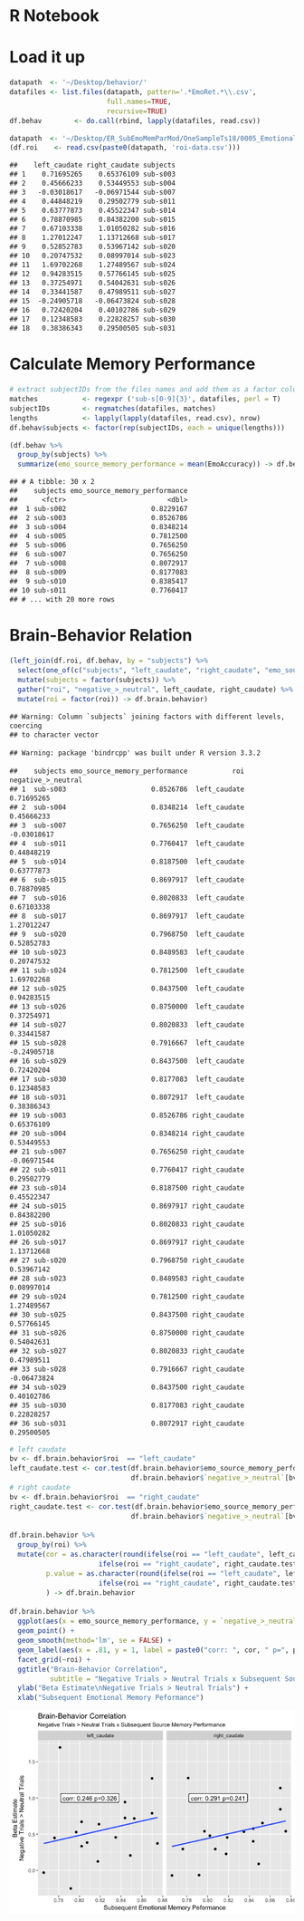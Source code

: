 R Notebook
================

Load it up
==========

``` r
datapath  <- '~/Desktop/behavior/'
datafiles <- list.files(datapath, pattern='.*EmoRet.*\\.csv', 
                        full.names=TRUE, 
                        recursive=TRUE)
df.behav        <- do.call(rbind, lapply(datafiles, read.csv))
```

``` r
datapath  <- '~/Desktop/ER_SubEmoMemParMod/OneSampleTs18/0005_Emotional-Trials_vs_Neutral-Trials/'
(df.roi    <- read.csv(paste0(datapath, 'roi-data.csv')))
```

    ##    left_caudate right_caudate subjects
    ## 1    0.71695265    0.65376109 sub-s003
    ## 2    0.45666233    0.53449553 sub-s004
    ## 3   -0.03018617   -0.06971544 sub-s007
    ## 4    0.44848219    0.29502779 sub-s011
    ## 5    0.63777873    0.45522347 sub-s014
    ## 6    0.78870985    0.84382200 sub-s015
    ## 7    0.67103338    1.01050282 sub-s016
    ## 8    1.27012247    1.13712668 sub-s017
    ## 9    0.52852783    0.53967142 sub-s020
    ## 10   0.20747532    0.08997014 sub-s023
    ## 11   1.69702268    1.27489567 sub-s024
    ## 12   0.94283515    0.57766145 sub-s025
    ## 13   0.37254971    0.54042631 sub-s026
    ## 14   0.33441587    0.47989511 sub-s027
    ## 15  -0.24905718   -0.06473824 sub-s028
    ## 16   0.72420204    0.40102786 sub-s029
    ## 17   0.12348583    0.22828257 sub-s030
    ## 18   0.38386343    0.29500505 sub-s031

Calculate Memory Performance
============================

``` r
# extract subjectIDs from the files names and add them as a factor column of `df`
matches           <- regexpr ('sub-s[0-9]{3}', datafiles, perl = T)
subjectIDs        <- regmatches(datafiles, matches)
lengths           <- lapply(lapply(datafiles, read.csv), nrow)
df.behav$subjects <- factor(rep(subjectIDs, each = unique(lengths)))
```

``` r
(df.behav %>%
  group_by(subjects) %>%
  summarize(emo_source_memory_performance = mean(EmoAccuracy)) -> df.behav)
```

    ## # A tibble: 30 x 2
    ##    subjects emo_source_memory_performance
    ##      <fctr>                         <dbl>
    ##  1 sub-s002                     0.8229167
    ##  2 sub-s003                     0.8526786
    ##  3 sub-s004                     0.8348214
    ##  4 sub-s005                     0.7812500
    ##  5 sub-s006                     0.7656250
    ##  6 sub-s007                     0.7656250
    ##  7 sub-s008                     0.8072917
    ##  8 sub-s009                     0.8177083
    ##  9 sub-s010                     0.8385417
    ## 10 sub-s011                     0.7760417
    ## # ... with 20 more rows

Brain-Behavior Relation
=======================

``` r
(left_join(df.roi, df.behav, by = "subjects") %>%
  select(one_of(c("subjects", "left_caudate", "right_caudate", "emo_source_memory_performance"))) %>%
  mutate(subjects = factor(subjects)) %>%
  gather("roi", "negative_>_neutral", left_caudate, right_caudate) %>%
  mutate(roi = factor(roi)) -> df.brain.behavior)
```

    ## Warning: Column `subjects` joining factors with different levels, coercing
    ## to character vector

    ## Warning: package 'bindrcpp' was built under R version 3.3.2

    ##    subjects emo_source_memory_performance           roi negative_>_neutral
    ## 1  sub-s003                     0.8526786  left_caudate         0.71695265
    ## 2  sub-s004                     0.8348214  left_caudate         0.45666233
    ## 3  sub-s007                     0.7656250  left_caudate        -0.03018617
    ## 4  sub-s011                     0.7760417  left_caudate         0.44848219
    ## 5  sub-s014                     0.8187500  left_caudate         0.63777873
    ## 6  sub-s015                     0.8697917  left_caudate         0.78870985
    ## 7  sub-s016                     0.8020833  left_caudate         0.67103338
    ## 8  sub-s017                     0.8697917  left_caudate         1.27012247
    ## 9  sub-s020                     0.7968750  left_caudate         0.52852783
    ## 10 sub-s023                     0.8489583  left_caudate         0.20747532
    ## 11 sub-s024                     0.7812500  left_caudate         1.69702268
    ## 12 sub-s025                     0.8437500  left_caudate         0.94283515
    ## 13 sub-s026                     0.8750000  left_caudate         0.37254971
    ## 14 sub-s027                     0.8020833  left_caudate         0.33441587
    ## 15 sub-s028                     0.7916667  left_caudate        -0.24905718
    ## 16 sub-s029                     0.8437500  left_caudate         0.72420204
    ## 17 sub-s030                     0.8177083  left_caudate         0.12348583
    ## 18 sub-s031                     0.8072917  left_caudate         0.38386343
    ## 19 sub-s003                     0.8526786 right_caudate         0.65376109
    ## 20 sub-s004                     0.8348214 right_caudate         0.53449553
    ## 21 sub-s007                     0.7656250 right_caudate        -0.06971544
    ## 22 sub-s011                     0.7760417 right_caudate         0.29502779
    ## 23 sub-s014                     0.8187500 right_caudate         0.45522347
    ## 24 sub-s015                     0.8697917 right_caudate         0.84382200
    ## 25 sub-s016                     0.8020833 right_caudate         1.01050282
    ## 26 sub-s017                     0.8697917 right_caudate         1.13712668
    ## 27 sub-s020                     0.7968750 right_caudate         0.53967142
    ## 28 sub-s023                     0.8489583 right_caudate         0.08997014
    ## 29 sub-s024                     0.7812500 right_caudate         1.27489567
    ## 30 sub-s025                     0.8437500 right_caudate         0.57766145
    ## 31 sub-s026                     0.8750000 right_caudate         0.54042631
    ## 32 sub-s027                     0.8020833 right_caudate         0.47989511
    ## 33 sub-s028                     0.7916667 right_caudate        -0.06473824
    ## 34 sub-s029                     0.8437500 right_caudate         0.40102786
    ## 35 sub-s030                     0.8177083 right_caudate         0.22828257
    ## 36 sub-s031                     0.8072917 right_caudate         0.29500505

``` r
# left caudate
bv <- df.brain.behavior$roi  == "left_caudate"
left_caudate.test <- cor.test(df.brain.behavior$emo_source_memory_performance[bv],
                              df.brain.behavior$`negative_>_neutral`[bv])
# right caudate
bv <- df.brain.behavior$roi  == "right_caudate"
right_caudate.test <- cor.test(df.brain.behavior$emo_source_memory_performance[bv],
                              df.brain.behavior$`negative_>_neutral`[bv])

df.brain.behavior %>%
  group_by(roi) %>%
  mutate(cor = as.character(round(ifelse(roi == "left_caudate", left_caudate.test$estimate[[1]], 
                      ifelse(roi == "right_caudate", right_caudate.test$estimate[[1]], NA)), 3)),
         p.value = as.character(round(ifelse(roi == "left_caudate", left_caudate.test$p.value[[1]], 
                      ifelse(roi == "right_caudate", right_caudate.test$p.value[[1]], NA)), 3))
         ) -> df.brain.behavior

df.brain.behavior %>%
  ggplot(aes(x = emo_source_memory_performance, y = `negative_>_neutral`)) + 
  geom_point() + 
  geom_smooth(method='lm', se = FALSE) + 
  geom_label(aes(x = .81, y = 1, label = paste0("corr: ", cor, " p=", p.value))) + 
  facet_grid(~roi) + 
  ggtitle("Brain-Behavior Correlation", 
          subtitle = "Negative Trials > Neutral Trials x Subsequent Source Memory Performance") + 
  ylab("Beta Estimate\nNegative Trials > Neutral Trials") + 
  xlab("Subsequent Emotional Memory Peformance")
```

![](caudate_rois_with_behavior_files/figure-markdown_github-ascii_identifiers/plot-1.png)
